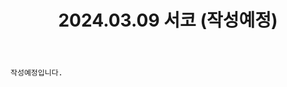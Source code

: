 ﻿---
title: 2024.03.09 서코 (작성예정)
categories: [2024년촬영]
comments: false
# thumbnail: 
---

`작성예정입니다.`
